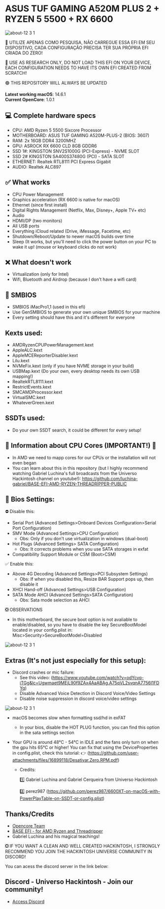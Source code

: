# ASUS TUF GAMING A520M PLUS 2 + RYZEN 5 5500 + RX 6600 

![about-12 3 1](https://github.com/user-attachments/assets/566c877d-b08c-4e5c-8694-0d521199d2d0)



🔴 UTILIZE APENAS COMO PESQUISA, NÃO CARREGUE ESSA EFI EM SEU DISPOSITIVO, CADA CONFIGURAÇÃO PRECISA TER SUA PRÓPRIA EFI CRIADA DO ZERO!

🔴 USE AS RESEARCH ONLY, DO NOT LOAD THIS EFI ON YOUR DEVICE, EACH CONFIGURATION NEEDS TO HAVE ITS OWN EFI CREATED FROM SCRATCH!

🟢 THIS REPOSITORY WILL ALWAYS BE UPDATED

**Latest working macOS**: 14.6.1
<br>
**Current OpenCore**: 1.0.1

## 💻 Complete hardware specs
- CPU: AMD Ryzen 5 5500 Sixcore Processor
- MOTHERBOARD: ASUS TUF GAMING A520M-PLUS-2 (BIOS: 3607)
- RAM: 2x 16GB DDR4 3200MHZ
- GPU: ASROCK RX 6600 CLD 8GB GDDR6
- SSD 1#: KINGSTON SNV2S1000G (PCI-Express) - NVME SLOT
- SSD 2# KINGSTON SA400S37480G (PCI) - SATA SLOT
- ETHERNET: Realtek RTL8111 PCI Express Gigabit
- AUDIO: Realtek ALC897


## ✅ What works
- CPU Power Management
- Graphics acceleration (RX 6600 is native for macOS)
- Ethernet (since first install)
- Digital Rights Management (Netflix, Max, Disney+, Apple TV+ etc)
- Audio
- HDMI/DP (two monitors)
- All USB ports
- Everything iCloud related (Drive, iMessage, Facetime, etc)
- Shutdown/Reboot/Update to newer macOS builds over time
- Sleep (It works, but you'll need to click the power button on your PC to wake it up! (mouse or keyboard clicks do not work)

## ❌ What doesn't work
- Virtualization (only for Intel)
- Wifi, Bluetooth and Airdrop (because I don't have a wifi card)

## 🔐 SMBIOS
- SMBIOS iMacPro1,1 (used in this efi)
- Use GenSMBIOS to generate your own unique SMBIOS for your machine
- Every setting should have this and it's different for everyone

## Kexts used:
- AMDRyzenCPUPowerManagement.kext
- AppleALC.kext
- AppleMCEReporterDisabler.kext
- Lilu.kext
- NVMeFix.kext (only if you have NVME storage in your build)
- USBMap.kext (Do your own, every desktop needs its own USB mapping!)
- RealtekRTL8111.kext
- RestrictEvents.kext
- SMCAMDProcessor.kext
- VirtualSMC.kext
- WhateverGreen.kext

## SSDTs used:
- Do your own SSDT search, it could be different for every setup!

## 🔴 Information about CPU Cores (IMPORTANT!) 🔴
- In AMD we need to mapp cores for our CPUs or the installation will not even began
- You can learn about this in this repository (but I highly recommend watching Gabriel Luchina's full broadcasts from the Universo Hackintosh channel on youtube!): https://github.com/luchina-gabriel/BASE-EFI-AMD-RYZEN-THREADRIPPER-PUBLIC

## 🔐 Bios Settings:
⛔ Disable this:
- Serial Port (Advanced Settings>Onboard Devices Configuration>Serial Port Configuration)
- SMV Mode (Advanced Settings>CPU Configuration)
  - Obs: Only if you don't use virtualization in windows (dual-boot)
- Hot Plugs (Advanced Settings> SATA Configuration)
  - Obs: It corrects problems when you use SATA storages in exfat 
- Compatibility Support Module or CSM (Boot>CSM)

✅ Enable this:
- Above 4G Decoding (Advanced Settings>PCI Subsystem Settings)
  - Obs: If when you disabled this, Resize BAR Support pops up, then disable it
- XHCI Hand-off (Advanced Settings>USB Configuration)
- SATA Mode AHCI (Advanced Settings>SATA Configuration)
  - Obs: Sata mode selection as AHCI

❎ OBSERVATIONS
- In this motherboard, the secure boot option is not avaliable to enable/disabled, so you have to disable the key SecureBootModel located in your config.plist in: Misc>Security>SecureBootModel=Disabled
  
![about-12 3 1](https://github.com/user-attachments/assets/6b955c60-f072-456f-97b6-fb109281a5f6)

## Extras (It's not just especially for this setup):
- Discord crashes or mic failure:
	- See this video: (https://www.youtube.com/watch?v=odYcvq-iTGg&lc=Ugwmaet9MEjL90f9ZAx4AaABAg.A75qVL2svqnA7756I1FDYq)
	- Disable Advanced Voice Detection in Discord Voice/Video Settings
	- Disable noise suppression in discord voice/video settings

![about-12 3 1](https://github.com/user-attachments/assets/a97aaef2-d910-4e01-97d5-beaf2c018013)

- macOS becomes slow when formatting ssd/hd in exFAT
	- In your bios, disable the HOT PLUG function, you can find this option in the sata settings section

- Your GPU is around 48°C - 54°C in IDLE and the fans only turn on when the gpu hits 65°C or higher! You can fix that using the DeviceProperties in config.plist, check this tutorial:
  👉 (https://github.com/user-attachments/files/16899118/Desativar.Zero.RPM.pdf)
  - Credits:
    
	1️⃣ Gabriel Luchina and Gabriel Cerqueira from Universo Hackintosh

	2️⃣ perez987 (https://github.com/perez987/6600XT-on-macOS-with-PowerPlayTable-on-SSDT-or-config.plist)

## Thanks/Credits
- [Opencore Team](https://dortania.github.io/getting-started/)
- [BASE EFI - for AMD Ryzen and Threadripper](https://github.com/luchina-gabriel/BASE-EFI-AMD-RYZEN-THREADRIPPER-PUBLIC)
- Gabriel Luchina and his magical teachings!

❎ IF YOU WANT A CLEAN AND WELL CREATED HACKINTOSH, I STRONGLY RECOMMEND YOU JOIN THE HACKINTOSH UNIVERSE COMMUNITY IN DISCORD!

You can acess the discord server in the link below:

## Discord - Universo Hackintosh - Join our community!
- [Access Discord](https://discord.universohackintosh.com.br)
